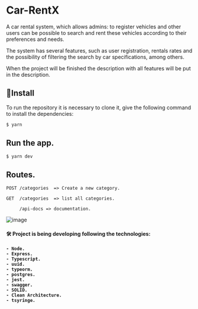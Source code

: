 # Car-RentX

A car rental system, which allows admins: to register vehicles and other users can be possible to search and rent these vehicles according to their preferences and needs.


The system has several features, such as user registration, rentals rates and the possibility of filtering the search by car specifications,
among others.

When the project will be finished the description with all features will be put in the description.

## :rocket:Install
To run the repository it is necessary to clone it, give the following command to install the dependencies:

```bash
$ yarn 
```

## Run the app.


    $ yarn dev

## Routes.

    POST /categories  => Create a new category.
    
    GET  /categories  => list all categories.
    
         /api-docs => documentation.


![image](https://user-images.githubusercontent.com/88260644/212519771-8b9d31cf-8f71-4042-b4e9-d2628e16d900.png)

 

<h4> 🛠 Project is being developing following the technologies: <h4>

    - Node.
    - Express.
    - Typescript.
    - uuid.
    - typeorm.
    - postgres.
    - jest.
    - swagger.
    - SOLID.
    - Clean Architecture.
    - tsyringe.
